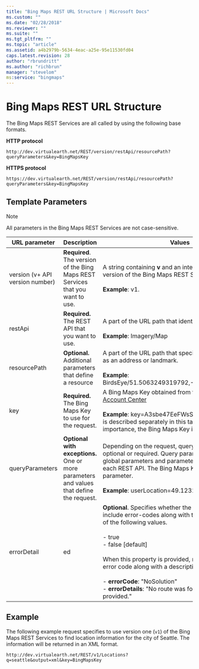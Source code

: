 ```yaml
---
title: "Bing Maps REST URL Structure | Microsoft Docs"
ms.custom: ""
ms.date: "02/28/2018"
ms.reviewer: ""
ms.suite: ""
ms.tgt_pltfrm: ""
ms.topic: "article"
ms.assetid: a4b2979b-5634-4eac-a25e-95e11530fd04
caps.latest.revision: 28
author: "rbrundritt"
ms.author: "richbrun"
manager: "stevelom"
ms:service: "bingmaps"
---
```

# Bing Maps REST URL Structure
The Bing Maps REST Services are all called by using the following base formats.  
  
 **HTTP protocol**  
  
```  
http://dev.virtualearth.net/REST/version/restApi/resourcePath?queryParameters&key=BingMapsKey  
```  
  
 **HTTPS protocol**  
  
```  
https://dev.virtualearth.net/REST/version/restApi/resourcePath?queryParameters&key=BingMapsKey  
```  
  
## Template Parameters  
  
> [!NOTE]
>  All parameters in the Bing Maps REST Services are not case-sensitive.  
  
|URL parameter|Description|Values|  
|-------------------|-----------------|------------|  
|version (v+ API version number)|**Required**. The version of the Bing Maps REST Services that you want to use.|A string containing **v** and an integer that specifies the version of the Bing Maps REST Services.<br /><br /> **Example**: v1.|  
|restApi|**Required.** The REST API that you want to use.|A part of the URL path that identifies the REST API.<br /><br /> **Example**: Imagery/Map|  
|resourcePath|**Optional.** Additional parameters that define a resource|A part of the URL path that specifies a resource, such as an address or landmark.<br /><br /> **Example**: BirdsEye/51.5063249319792,-0.127144753932953|  
|key|**Required.** The Bing Maps Key to use for the request.|A Bing Maps Key obtained from the [Bing Maps Account Center](https://www.bingmapsportal.com/)<br /><br /> **Example**: key=A3sbe47EeFWsSlklbe **Note:**  Although it is described separately in this table because of its importance, the Bing Maps Key is a query parameter.|  
|queryParameters|**Optional with exceptions.** One or more parameters and values that define the request.|Depending on the request, query parameters may be optional or required. Query parameters consist of global parameters and parameters that are specific to each REST API. The Bing Maps Key is a required query parameter.<br /><br /> **Example**: userLocation=49.1231,-98.231|  
|errorDetail|ed|**Optional**. Specifies whether the response should include error-codes along with the error text, with one of the following values.<br /><br /> -   true<br />-   false [default]<br /><br /> When this property is provided, response includes an error code along with a description for failed requests:<br /><br /> -   **errorCode**: "NoSolution"<br />-   **errorDetails**: "No route was found for the waypoints provided."|  
  
## Example  
 The following example request specifies to use version one (`v1`) of the Bing Maps REST Services to find location information for the city of Seattle. The information will be returned in an XML format.  
  
```  
http://dev.virtualearth.net/REST/v1/Locations?q=seattle&output=xml&key=BingMapsKey  
```